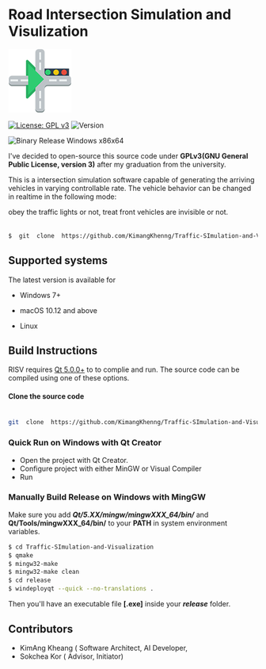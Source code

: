 

#  Road  Intersection  Simulation  and  Visulization



![Logo](https://github.com/KimangKhenng/Traffic-SImulation-and-Visualization/blob/master/Image/logo_inter.png?raw=true)

[![License: GPL v3](https://img.shields.io/badge/License-GPLv3-blue.svg)](https://www.gnu.org/licenses/gpl-3.0) ![Version](https://img.shields.io/badge/Qt-5.11-41cd52.svg)

![Binary Release Windows x86x64](https://github.com/KimangKhenng/Traffic-SImulation-and-Visualization/workflows/Binary%20Release%20Windows%20x64/badge.svg?branch=master)

I've  decided  to  open-source  this  source  code  under  **GPLv3(GNU  General  Public  License,  version  3)**  after  my  graduation  from  the  university.


This  is  a  intersection  simulation  software  capable  of  generating  the  arriving  vehicles  in  varying  controllable  rate.  The  vehicle  behavior  can  be  changed  in  realtime  in  the  following  mode:

obey  the  traffic  lights  or  not,  treat  front  vehicles  are  invisible  or  not.

```sh

$  git  clone  https://github.com/KimangKhenng/Traffic-SImulation-and-Visualization.git

```

##  Supported  systems



The  latest  version  is  available  for



*  Windows  7+

*  macOS  10.12  and  above

*  Linux



##  Build  Instructions
RISV  requires  [Qt  5.0.0+](https://download.qt.io/archive/qt/)  to  to  complie  and  run.  The  source  code  can  be  compiled  using  one  of  these  options.
#### Clone the source code
```sh

git  clone  https://github.com/KimangKhenng/Traffic-SImulation-and-Visualization.git

```
###  Quick Run on Windows  with  Qt  Creator
 - Open the project with Qt Creator.
 - Configure project with either MinGW or Visual Compiler
 - Run
###  Manually Build Release on Windows with MingGW 
Make sure you add ***Qt/5.XX/mingw/mingwXXX_64/bin/*** and **Qt/Tools/mingwXXX_64/bin/** to your **PATH** in system environment variables.
```sh
$ cd Traffic-SImulation-and-Visualization
$ qmake
$ mingw32-make
$ mingw32-make clean
$ cd release
$ windeployqt --quick --no-translations .
```
Then you'll have an executable file **[.exe]** inside your ***release*** folder.
##  Contributors
 - KimAng Kheang ( Software Architect, AI Developer, 
 - Sokchea Kor ( Advisor, Initiator)
